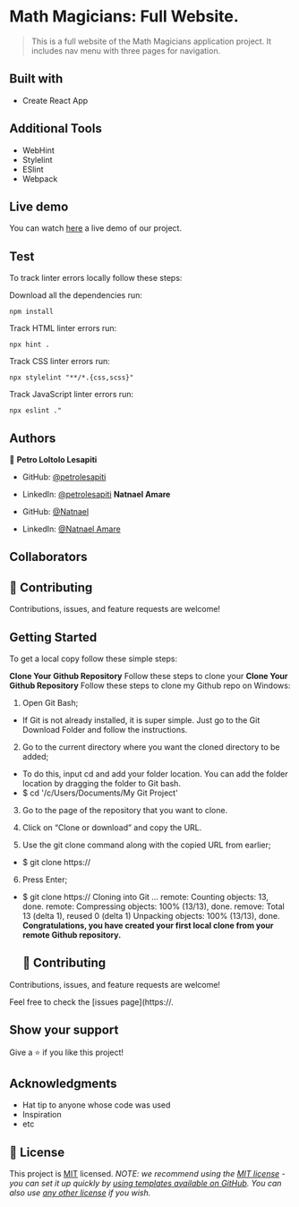 # Math Magicians: Full Website.

> This is a full website of the Math Magicians application project. It includes nav menu with three pages for navigation.

## Built with

- Create React App

## Additional Tools

- WebHint
- Stylelint
- ESlint
- Webpack

## Live demo

You can watch [here]() a live demo of our project.

## Test

To track linter errors locally follow these steps:

Download all the dependencies run:

```
npm install
```

Track HTML linter errors run:

```
npx hint .
```

Track CSS linter errors run:

```
npx stylelint "**/*.{css,scss}"
```

Track JavaScript linter errors run:

```
npx eslint ."
```

## Authors

👤 **Petro Loltolo Lesapiti**

- GitHub: [@petrolesapiti](https://github.com/Loltolo-Lesapiti)
- LinkedIn: [@petrolesapiti](https://www.linkedin.com/in/petrolesapitiloltolo/)
 **Natnael Amare**

- GitHub: [@Natnael](https://github.com/nati2323)
- LinkedIn: [@Natnael Amare](https://www.linkedin.com/in/natnael-amare-b5844510a/)


## Collaborators

## 🤝 Contributing

Contributions, issues, and feature requests are welcome!

## Getting Started

To get a local copy follow these simple steps:

**Clone Your Github Repository**
Follow these steps to clone your
**Clone Your Github Repository**
Follow these steps to clone my Github repo on Windows:

1. Open Git Bash;

- If Git is not already installed, it is super simple. Just go to the Git Download Folder and follow the instructions.

2. Go to the current directory where you want the cloned directory to be added;

- To do this, input cd and add your folder location. You can add the folder location by dragging the folder to Git bash.
- $ cd '/c/Users/Documents/My Git Project'

3. Go to the page of the repository that you want to clone.

4. Click on “Clone or download” and copy the URL.
5. Use the git clone command along with the copied URL from earlier;

- $ git clone https://

6. Press Enter;

- $ git clone https://
  Cloning into Git …
  remote: Counting objects: 13, done.
  remote: Compressing objects: 100% (13/13), done.
  remove: Total 13 (delta 1), reused 0 (delta 1)
  Unpacking objects: 100% (13/13), done.
  **Congratulations, you have created your first local clone from your remote Github repository.**

  ## 🤝 Contributing

Contributions, issues, and feature requests are welcome!

Feel free to check the [issues page](https://.

## Show your support

Give a ⭐ if you like this project!

## Acknowledgments

- Hat tip to anyone whose code was used
- Inspiration
- etc

## 📝 License

This project is [MIT](./MIT.md) licensed.
_NOTE: we recommend using the [MIT license](https://choosealicense.com/licenses/mit/) - you can set it up quickly by [using templates available on GitHub](https://docs.github.com/en/communities/setting-up-your-project-for-healthy-contributions/adding-a-license-to-a-repository). You can also use [any other license](https://choosealicense.com/licenses/) if you wish._
